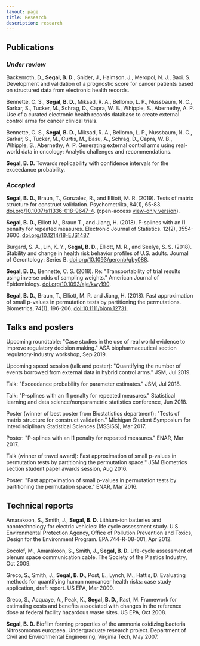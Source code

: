 ```yaml
---
layout: page
title: Research
description: research
---
```


## Publications

### *Under review*
Backenroth, D., **Segal, B. D.**, Snider, J., Haimson, J., Meropol, N. J., Baxi. S. Development and validation of a prognostic score for cancer patients based on structured data from electronic health records.

Bennette, C. S., **Segal, B. D.**, Miksad, R. A., Bellomo, L. P., Nussbaum, N. C., Sarkar, S., Tucker, M., Schrag, D., Capra, W. B., Whipple, S., Abernethy, A. P. Use of a curated electronic health records database to create external control arms for cancer clinical trials.

Bennette, C. S., **Segal, B. D.**, Miksad, R. A., Bellomo, L. P., Nussbaum, N. C., Sarkar, S., Tucker, M., Curtis, M., Basu, A., Schrag, D., Capra, W. B., Whipple, S., Abernethy, A. P. Generating external control arms using real-world data in oncology: Analytic challenges and recommendations.

**Segal, B. D.** Towards replicability with confidence intervals for the exceedance probability.

### *Accepted*
**Segal, B. D.**, Braun, T., Gonzalez, R., and Elliott, M. R. (2019). Tests of matrix structure for construct validation. Psychometrika, 84(1), 65-83. [doi.org/10.1007/s11336-018-9647-4](https://doi.org/10.1007/s11336-018-9647-4). (open-access [view-only version](https://rdcu.be/bb49z)).

**Segal, B. D.**, Elliott M., Braun T., and Jiang, H. (2018).  P-splines with an l1 penalty for repeated measures. Electronic Journal of Statistics. 12(2), 3554-3600. [doi.org/10.1214/18-EJS1487](https://doi.org/10.1214/18-EJS1487)

Burgard, S. A., Lin, K. Y., **Segal, B. D.**, Elliott, M. R., and Seelye, S. S. (2018). Stability and change in health risk behavior profiles of U.S. adults. Journal of Gerontology: Series B. [doi.org/10.1093/geronb/gby088](https://doi.org/10.1093/geronb/gby088).

**Segal, B. D.**, Bennette, C. S. (2018). Re: "Transportability of trial results using inverse odds of sampling weights." American Journal of Epidemiology. [doi.org/10.1093/aje/kwy190](https://doi.org/10.1093/aje/kwy190).

**Segal, B. D.**, Braun, T., Elliott, M. R. and Jiang, H. (2018). Fast approximation of small p-values in permutation tests by partitioning the permutations. Biometrics, 74(1), 196-206. [doi:10.1111/biom.12731](http://dx.doi.org/10.1111/biom.12731).


## Talks and posters
Upcoming roundtable: "Case studies in the use of real world evidence to improve regulatory decision making." ASA biopharmaceutical section regulatory-industry workshop, Sep 2019.

Upcoming speed session (talk and poster): "Quantifying the number of events borrowed from external data in hybrid control arms." JSM, Jul 2019.

Talk: "Exceedance probability for parameter estimates." JSM, Jul 2018.

Talk: "P-splines with an l1 penalty for repeated measures." Statistical learning and data science/nonparametric statistics conference, Jun 2018.

Poster (winner of best poster from Biostatistics department): "Tests of matrix structure for construct validation." Michigan Student Symposium for Interdisciplinary Statistical Sciences (MSSISS), Mar 2017.

Poster: "P-splines with an l1 penalty for repeated measures." ENAR, Mar 2017.

Talk (winner of travel award): Fast approximation of small p-values in permutation tests by partitioning the permutation space." JSM Biometrics section student paper awards session, Aug 2016.

Poster: "Fast approximation of small p-values in permutation tests by partitioning the permutation space." ENAR, Mar 2016.

## Technical reports

Amarakoon, S., Smith, J., **Segal, B. D.** Lithium-ion batteries and nanotechnology for electric vehicles: life cycle assessment study. U.S. Environmental Protection Agency, Office of Pollution Prevention and Toxics, Design for the Environment Program. EPA 744-R-08-001, Apr 2012.

Socolof, M., Amarakoon, S., Smith, J., **Segal, B. D.** Life-cycle assessment of plenum space communication cable. The Society of the Plastics Industry, Oct 2009.

Greco, S., Smith, J., **Segal, B. D.**, Post, E., Lynch, M., Hattis, D. Evaluating methods for quantifying human noncancer health risks: case study application, draft report. US EPA, Mar 2009.

Greco, S., Acquaye, A., Peak, K., **Segal, B. D.**, Rast, M. Framework for estimating costs and benefits associated with changes in the reference dose at federal facility hazardous waste sites. US EPA, Oct 2008.

**Segal, B. D.** Biofilm forming properties of the ammonia oxidizing bacteria Nitrosomonas europaea. Undergraduate research project. Department of Civil and Environmental Engineering, Virginia Tech, May 2007.
